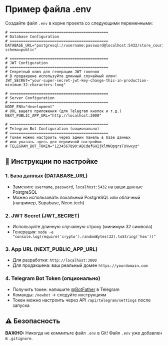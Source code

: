 # Пример файла .env

Создайте файл `.env` в корне проекта со следующими переменными:

```env
# ============================================
# Database Configuration
# ============================================
DATABASE_URL="postgresql://username:password@localhost:5432/store_courier_db?schema=public"

# ============================================
# JWT Configuration
# ============================================
# Секретный ключ для генерации JWT токенов
# В продакшене используйте длинный случайный ключ!
JWT_SECRET="your-super-secret-jwt-key-change-this-in-production-minimum-32-characters-long"

# ============================================
# Server Configuration
# ============================================
NODE_ENV="development"
# URL вашего приложения (для Telegram кнопок и т.д.)
NEXT_PUBLIC_APP_URL="http://localhost:3000"

# ============================================
# Telegram Bot Configuration (опционально)
# ============================================
# Токен можно настроить через админ панель в базе данных
# или указать здесь для первичной настройки
# TELEGRAM_BOT_TOKEN="1234567890:ABCdefGHIjklMNOpqrsTUVwxyz"
```

## 📝 Инструкции по настройке

### 1. База данных (DATABASE_URL)
- Замените `username`, `password`, `localhost:5432` на ваши данные PostgreSQL
- Можно использовать локальный PostgreSQL или облачный (например, Supabase, Neon.tech)

### 2. JWT Secret (JWT_SECRET)
- Используйте длинную случайную строку (минимум 32 символа)
- Генерация: `node -e "console.log(require('crypto').randomBytes(32).toString('hex'))"`

### 3. App URL (NEXT_PUBLIC_APP_URL)
- Для разработки: `http://localhost:3000`
- Для продакшена: ваш реальный домен `https://yourdomain.com`

### 4. Telegram Bot Token (опционально)
- Получить токен: напишите [@BotFather](https://t.me/BotFather) в Telegram
- Команды: `/newbot` → следуйте инструкциям
- Токен можно настроить через API `/api/telegram/settings` после запуска

## ⚠️ Безопасность

**ВАЖНО:** Никогда не коммитьте файл `.env` в Git!
Файл `.env` уже добавлен в `.gitignore`.

